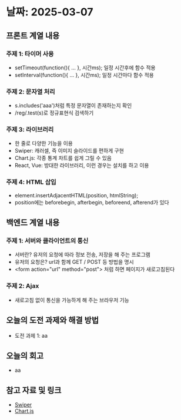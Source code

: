 # 날짜: 2025-03-07

## 프론트 계열 내용
### 주제 1: 타이머 사용
- setTimeout(function(){ … }, 시간ms);	일정 시간후에 함수 적용
- setInterval(function(){ … }, 시간ms);	일정 시간마다 함수 적용

### 주제 2: 문자열 처리
- s.includes('aaa')처럼 특정 문자열이 존재하는지 확인
- /reg/.test(s)로 정규표현식 검색하기

### 주제 3: 라이브러리
- <script src="url.../aaa.js"></script> 한 줄로 다양한 기능을 이용
- Swiper: 캐러셀, 즉 이미지 슬라이드를 편하게 구현
- Chart.js: 각종 통계 차트를 쉽게 그릴 수 있음
- React, Vue: 방대한 라이브러리, 이런 경우는 설치를 하고 이용

### 주제 4: HTML 삽입
- element.insertAdjacentHTML(position, htmlString);
- position에는 beforebegin, afterbegin, beforeend, afterend가 있다

## 백엔드 계열 내용
### 주제 1: 서버와 클라이언트의 통신
- 서버란? 유저의 요청에 따라 정보 전송, 저장을 해 주는 프로그램
- 유저의 요청은? url과 함께 GET / POST 등 방법을 명시
- \<form action="url" method="post"> 처럼 하면 페이지가 새로고침된다

### 주제 2: Ajax
- 새로고침 없이 통신을 가능하게 해 주는 브라우저 기능


## 오늘의 도전 과제와 해결 방법
- 도전 과제 1: aa

## 오늘의 회고
- aa

## 참고 자료 및 링크
- [Swiper](https://swiperjs.com/)
- [Chart.js](https://www.chartjs.org/)

